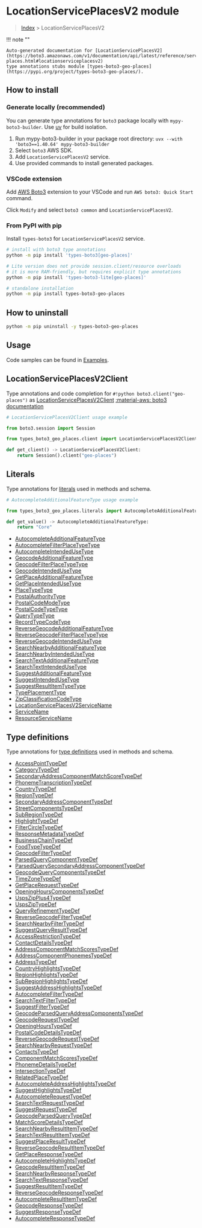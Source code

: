 #  LocationServicePlacesV2 module

> [Index](../README.md) > LocationServicePlacesV2

!!! note ""

    Auto-generated documentation for [LocationServicePlacesV2](https://boto3.amazonaws.com/v1/documentation/api/latest/reference/services/geo-places.html#locationserviceplacesv2)
    type annotations stubs module [types-boto3-geo-places](https://pypi.org/project/types-boto3-geo-places/).

## How to install

### Generate locally (recommended)

You can generate type annotations for `boto3` package locally with `mypy-boto3-builder`.
Use [uv](https://docs.astral.sh/uv/getting-started/installation/) for build isolation.

1. Run mypy-boto3-builder in your package root directory: `uvx --with 'boto3==1.40.64' mypy-boto3-builder`
1. Select `boto3` AWS SDK.
1. Add `LocationServicePlacesV2` service.
1. Use provided commands to install generated packages.


### VSCode extension

Add [AWS Boto3](https://marketplace.visualstudio.com/items?itemName=Boto3typed.boto3-ide)
extension to your VSCode and run `AWS boto3: Quick Start` command.

Click `Modify` and select `boto3 common` and `LocationServicePlacesV2`.


### From PyPI with pip

Install `types-boto3` for `LocationServicePlacesV2` service.

```bash
# install with boto3 type annotations
python -m pip install 'types-boto3[geo-places]'

# Lite version does not provide session.client/resource overloads
# it is more RAM-friendly, but requires explicit type annotations
python -m pip install 'types-boto3-lite[geo-places]'

# standalone installation
python -m pip install types-boto3-geo-places
```



## How to uninstall

```bash
python -m pip uninstall -y types-boto3-geo-places
```

## Usage

Code samples can be found in [Examples](./usage.md).

## LocationServicePlacesV2Client

Type annotations and code completion for  `#!python boto3.client("geo-places")` as [LocationServicePlacesV2Client](./client.md)
[:material-aws: boto3 documentation](https://boto3.amazonaws.com/v1/documentation/api/latest/reference/services/geo-places.html#LocationServicePlacesV2.Client)

```python
# LocationServicePlacesV2Client usage example

from boto3.session import Session

from types_boto3_geo_places.client import LocationServicePlacesV2Client

def get_client() -> LocationServicePlacesV2Client:
    return Session().client("geo-places")
```









## Literals

Type annotations for [literals](./literals.md) used in methods and schema.

```python
# AutocompleteAdditionalFeatureType usage example

from types_boto3_geo_places.literals import AutocompleteAdditionalFeatureType

def get_value() -> AutocompleteAdditionalFeatureType:
    return "Core"
```

- [AutocompleteAdditionalFeatureType](./literals.md#autocompleteadditionalfeaturetype)
- [AutocompleteFilterPlaceTypeType](./literals.md#autocompletefilterplacetypetype)
- [AutocompleteIntendedUseType](./literals.md#autocompleteintendedusetype)
- [GeocodeAdditionalFeatureType](./literals.md#geocodeadditionalfeaturetype)
- [GeocodeFilterPlaceTypeType](./literals.md#geocodefilterplacetypetype)
- [GeocodeIntendedUseType](./literals.md#geocodeintendedusetype)
- [GetPlaceAdditionalFeatureType](./literals.md#getplaceadditionalfeaturetype)
- [GetPlaceIntendedUseType](./literals.md#getplaceintendedusetype)
- [PlaceTypeType](./literals.md#placetypetype)
- [PostalAuthorityType](./literals.md#postalauthoritytype)
- [PostalCodeModeType](./literals.md#postalcodemodetype)
- [PostalCodeTypeType](./literals.md#postalcodetypetype)
- [QueryTypeType](./literals.md#querytypetype)
- [RecordTypeCodeType](./literals.md#recordtypecodetype)
- [ReverseGeocodeAdditionalFeatureType](./literals.md#reversegeocodeadditionalfeaturetype)
- [ReverseGeocodeFilterPlaceTypeType](./literals.md#reversegeocodefilterplacetypetype)
- [ReverseGeocodeIntendedUseType](./literals.md#reversegeocodeintendedusetype)
- [SearchNearbyAdditionalFeatureType](./literals.md#searchnearbyadditionalfeaturetype)
- [SearchNearbyIntendedUseType](./literals.md#searchnearbyintendedusetype)
- [SearchTextAdditionalFeatureType](./literals.md#searchtextadditionalfeaturetype)
- [SearchTextIntendedUseType](./literals.md#searchtextintendedusetype)
- [SuggestAdditionalFeatureType](./literals.md#suggestadditionalfeaturetype)
- [SuggestIntendedUseType](./literals.md#suggestintendedusetype)
- [SuggestResultItemTypeType](./literals.md#suggestresultitemtypetype)
- [TypePlacementType](./literals.md#typeplacementtype)
- [ZipClassificationCodeType](./literals.md#zipclassificationcodetype)
- [LocationServicePlacesV2ServiceName](./literals.md#locationserviceplacesv2servicename)
- [ServiceName](./literals.md#servicename)
- [ResourceServiceName](./literals.md#resourceservicename)




## Type definitions

Type annotations for [type definitions](./type_defs.md) used in methods and schema.

- [AccessPointTypeDef](./type_defs.md#accesspointtypedef)
- [CategoryTypeDef](./type_defs.md#categorytypedef)
- [SecondaryAddressComponentMatchScoreTypeDef](./type_defs.md#secondaryaddresscomponentmatchscoretypedef)
- [PhonemeTranscriptionTypeDef](./type_defs.md#phonemetranscriptiontypedef)
- [CountryTypeDef](./type_defs.md#countrytypedef)
- [RegionTypeDef](./type_defs.md#regiontypedef)
- [SecondaryAddressComponentTypeDef](./type_defs.md#secondaryaddresscomponenttypedef)
- [StreetComponentsTypeDef](./type_defs.md#streetcomponentstypedef)
- [SubRegionTypeDef](./type_defs.md#subregiontypedef)
- [HighlightTypeDef](./type_defs.md#highlighttypedef)
- [FilterCircleTypeDef](./type_defs.md#filtercircletypedef)
- [ResponseMetadataTypeDef](./type_defs.md#responsemetadatatypedef)
- [BusinessChainTypeDef](./type_defs.md#businesschaintypedef)
- [FoodTypeTypeDef](./type_defs.md#foodtypetypedef)
- [GeocodeFilterTypeDef](./type_defs.md#geocodefiltertypedef)
- [ParsedQueryComponentTypeDef](./type_defs.md#parsedquerycomponenttypedef)
- [ParsedQuerySecondaryAddressComponentTypeDef](./type_defs.md#parsedquerysecondaryaddresscomponenttypedef)
- [GeocodeQueryComponentsTypeDef](./type_defs.md#geocodequerycomponentstypedef)
- [TimeZoneTypeDef](./type_defs.md#timezonetypedef)
- [GetPlaceRequestTypeDef](./type_defs.md#getplacerequesttypedef)
- [OpeningHoursComponentsTypeDef](./type_defs.md#openinghourscomponentstypedef)
- [UspsZipPlus4TypeDef](./type_defs.md#uspszipplus4typedef)
- [UspsZipTypeDef](./type_defs.md#uspsziptypedef)
- [QueryRefinementTypeDef](./type_defs.md#queryrefinementtypedef)
- [ReverseGeocodeFilterTypeDef](./type_defs.md#reversegeocodefiltertypedef)
- [SearchNearbyFilterTypeDef](./type_defs.md#searchnearbyfiltertypedef)
- [SuggestQueryResultTypeDef](./type_defs.md#suggestqueryresulttypedef)
- [AccessRestrictionTypeDef](./type_defs.md#accessrestrictiontypedef)
- [ContactDetailsTypeDef](./type_defs.md#contactdetailstypedef)
- [AddressComponentMatchScoresTypeDef](./type_defs.md#addresscomponentmatchscorestypedef)
- [AddressComponentPhonemesTypeDef](./type_defs.md#addresscomponentphonemestypedef)
- [AddressTypeDef](./type_defs.md#addresstypedef)
- [CountryHighlightsTypeDef](./type_defs.md#countryhighlightstypedef)
- [RegionHighlightsTypeDef](./type_defs.md#regionhighlightstypedef)
- [SubRegionHighlightsTypeDef](./type_defs.md#subregionhighlightstypedef)
- [SuggestAddressHighlightsTypeDef](./type_defs.md#suggestaddresshighlightstypedef)
- [AutocompleteFilterTypeDef](./type_defs.md#autocompletefiltertypedef)
- [SearchTextFilterTypeDef](./type_defs.md#searchtextfiltertypedef)
- [SuggestFilterTypeDef](./type_defs.md#suggestfiltertypedef)
- [GeocodeParsedQueryAddressComponentsTypeDef](./type_defs.md#geocodeparsedqueryaddresscomponentstypedef)
- [GeocodeRequestTypeDef](./type_defs.md#geocoderequesttypedef)
- [OpeningHoursTypeDef](./type_defs.md#openinghourstypedef)
- [PostalCodeDetailsTypeDef](./type_defs.md#postalcodedetailstypedef)
- [ReverseGeocodeRequestTypeDef](./type_defs.md#reversegeocoderequesttypedef)
- [SearchNearbyRequestTypeDef](./type_defs.md#searchnearbyrequesttypedef)
- [ContactsTypeDef](./type_defs.md#contactstypedef)
- [ComponentMatchScoresTypeDef](./type_defs.md#componentmatchscorestypedef)
- [PhonemeDetailsTypeDef](./type_defs.md#phonemedetailstypedef)
- [IntersectionTypeDef](./type_defs.md#intersectiontypedef)
- [RelatedPlaceTypeDef](./type_defs.md#relatedplacetypedef)
- [AutocompleteAddressHighlightsTypeDef](./type_defs.md#autocompleteaddresshighlightstypedef)
- [SuggestHighlightsTypeDef](./type_defs.md#suggesthighlightstypedef)
- [AutocompleteRequestTypeDef](./type_defs.md#autocompleterequesttypedef)
- [SearchTextRequestTypeDef](./type_defs.md#searchtextrequesttypedef)
- [SuggestRequestTypeDef](./type_defs.md#suggestrequesttypedef)
- [GeocodeParsedQueryTypeDef](./type_defs.md#geocodeparsedquerytypedef)
- [MatchScoreDetailsTypeDef](./type_defs.md#matchscoredetailstypedef)
- [SearchNearbyResultItemTypeDef](./type_defs.md#searchnearbyresultitemtypedef)
- [SearchTextResultItemTypeDef](./type_defs.md#searchtextresultitemtypedef)
- [SuggestPlaceResultTypeDef](./type_defs.md#suggestplaceresulttypedef)
- [ReverseGeocodeResultItemTypeDef](./type_defs.md#reversegeocoderesultitemtypedef)
- [GetPlaceResponseTypeDef](./type_defs.md#getplaceresponsetypedef)
- [AutocompleteHighlightsTypeDef](./type_defs.md#autocompletehighlightstypedef)
- [GeocodeResultItemTypeDef](./type_defs.md#geocoderesultitemtypedef)
- [SearchNearbyResponseTypeDef](./type_defs.md#searchnearbyresponsetypedef)
- [SearchTextResponseTypeDef](./type_defs.md#searchtextresponsetypedef)
- [SuggestResultItemTypeDef](./type_defs.md#suggestresultitemtypedef)
- [ReverseGeocodeResponseTypeDef](./type_defs.md#reversegeocoderesponsetypedef)
- [AutocompleteResultItemTypeDef](./type_defs.md#autocompleteresultitemtypedef)
- [GeocodeResponseTypeDef](./type_defs.md#geocoderesponsetypedef)
- [SuggestResponseTypeDef](./type_defs.md#suggestresponsetypedef)
- [AutocompleteResponseTypeDef](./type_defs.md#autocompleteresponsetypedef)


